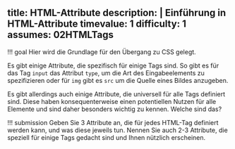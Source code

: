 title: HTML-Attribute
description: |
  Einführung in HTML-Attribute
timevalue: 1
difficulty: 1
assumes: 02HTMLTags
---
!!! goal
    Hier wird die Grundlage für den Übergang zu CSS gelegt.
    
Es gibt einige Attribute, die spezifisch für einige Tags sind. So gibt es für das Tag `input`
das Attribut `type`, um die Art des Eingabeelements zu spezifizieren oder für `img` gibt es
`src` um die Quelle eines Bildes anzugeben.

Es gibt allerdings auch einige Attribute, die universell für alle Tags definiert sind.
Diese haben konsequenterweise einen potentiellen Nutzen für alle Elemente und sind daher
besonders wichtig zu kennen. Welche sind das?

!!! submission
    Geben Sie 3 Attribute an, die für jedes HTML-Tag definiert werden kann, und was diese
    jeweils tun. Nennen Sie auch 2-3 Attribute, die speziell für einige Tags gedacht sind
    und Ihnen nützlich erscheinen.
